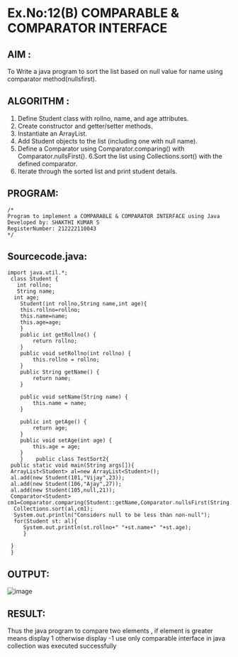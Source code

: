 # Ex.No:12(B)   COMPARABLE & COMPARATOR INTERFACE
## AIM :
To Write a java program to sort the list based on null value for name using comparator method(nullsfirst).


## ALGORITHM :
1. Define Student class with rollno, name, and age attributes.
2. Create constructor and getter/setter methods.
3. Instantiate an ArrayList<Student>.
4. Add Student objects to the list (including one with null name).
5. Define a Comparator using Comparator.comparing() with Comparator.nullsFirst().
6.Sort the list using Collections.sort() with the defined comparator.
7. Iterate through the sorted list and print student details.

## PROGRAM:
 ```
/*
Program to implement a COMPARABLE & COMPARATOR INTERFACE using Java
Developed by: SHAKTHI KUMAR S
RegisterNumber: 212222110043
*/
```

## Sourcecode.java:
```
import java.util.*;    
 class Student {    
   int rollno;    
   String name;    
  int age;    
    Student(int rollno,String name,int age){    
    this.rollno=rollno;    
    this.name=name;    
    this.age=age;    
    }  
    public int getRollno() {  
        return rollno;  
    }  
    public void setRollno(int rollno) {  
        this.rollno = rollno;  
    }  
    public String getName() {  
        return name;  
    }  
  
    public void setName(String name) {  
        this.name = name;  
    }  
  
    public int getAge() {  
        return age;  
    }  
    public void setAge(int age) {  
        this.age = age;  
    }  
    }    public class TestSort2{    
 public static void main(String args[]){    
 ArrayList<Student> al=new ArrayList<Student>();    
 al.add(new Student(101,"Vijay",23));    
 al.add(new Student(106,"Ajay",27));    
 al.add(new Student(105,null,21));    
 Comparator<Student> cm1=Comparator.comparing(Student::getName,Comparator.nullsFirst(String::compareTo));  
  Collections.sort(al,cm1);  
  System.out.println("Considers null to be less than non-null");  
  for(Student st: al){  
     System.out.println(st.rollno+" "+st.name+" "+st.age);  
     }  
  
 }    
 }     
```

## OUTPUT:

![image](https://github.com/user-attachments/assets/6b268751-878d-4fc3-acec-edeb1682f905)


## RESULT:
Thus the java program to compare two elements , if element is greater means display 1 otherwise display -1 use only comparable interface in java collection was executed successfully




